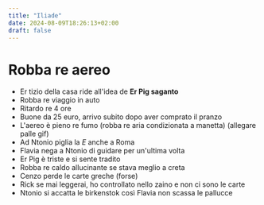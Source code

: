 ```yaml
---
title: "Iliade"
date: 2024-08-09T18:26:13+02:00
draft: false
---
```


# Robba re aereo
- Er tizio della casa ride all'idea de **Er Pig saganto**
- Robba re viaggio in auto
- Ritardo re 4 ore
- Buone da 25 euro, arrivo subito dopo aver comprato il pranzo
- L'aereo è pieno re fumo (robba re aria condizionata a manetta) (allegare palle gif)
- Ad Ntonio piglia la *E* anche a Roma
- Flavia nega a Ntonio di guidare per un'ultima volta
- Er Pig è triste e si sente tradito
- Robba re caldo allucinante se stava meglio a creta
- Cenzo perde le carte greche (forse)
- Rick se mai leggerai, ho controllato nello zaino e non ci sono le carte
- Ntonio si accatta le birkenstok così Flavia non scassa le pallucce
